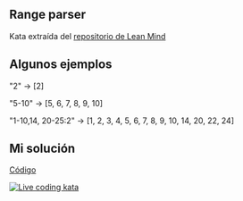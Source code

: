 ## Range parser

Kata extraída del [repositorio de Lean Mind](https://github.com/lean-mind/katas-formacion/tree/main/rangeParser)

## Algunos ejemplos

"2" -> [2]

"5-10" -> [5, 6, 7, 8, 9, 10]

"1-10,14, 20-25:2" -> [1, 2, 3, 4, 5, 6, 7, 8, 9, 10, 14, 20, 22, 24]

[original-kata]:https://www.codewars.com/kata/57d307fb9d84633c5100007a


## Mi solución

[Código](test_main.py)

[![Live coding kata](http://img.youtube.com/vi/0FPsQSAOGDw/0.jpg)](https://youtu.be/0FPsQSAOGDw)
